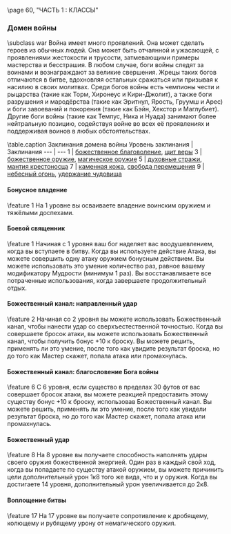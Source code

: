 \page 60, "ЧАСТЬ 1 : КЛАССЫ"

### Домен войны
\subclass war
Война имеет много проявлений. Она может сделать героев из обычных людей. Она может быть отчаянной и ужасающей, с проявлениями жестокости и трусости, затмевающими примеры мастерства и бесстрашия. В любом случае, боги войны следят за воинами и вознаграждают за великие свершения. Жрецы таких богов отличаются в битве, вдохновляя остальных сражаться или призывая к насилию в своих молитвах. Среди богов войны есть чемпионы чести и рыцарства (такие как Торм, Хиронеус и Кири-Джолит), а также боги разрушения и мародёрства (такие как Эритнул, Ярость, Груумш и Арес) и боги завоеваний и покорения (такие как Бэйн, Хекстор и Маглубиет). Другие боги войны (такие как Темпус, Ника и Нуада) занимают более нейтральную позицию, содействуя войне во всех её проявлениях и поддерживая воинов в любых обстоятельствах.

\table.caption Заклинания домена войны
Уровень заклинания | Заклинания
--- | ---
1 | [божественное благоволение](divine_favor), [щит веры](shield_of_faith)
3 | [божественное оружие](spiritual_weapon), [магическое оружие](magic_weapon)
5 | [духовные стражи](spirit_guardians), [мантия крестоносца](crusader’s_mantle)
7 | [каменная кожа](stoneskin), [свобода перемещения](freedom_of_movement)
9 | [небесный огонь](flame_strike), [удержание чудовища](hold_monster)

#### Бонусное владение
\feature 1
На 1 уровне вы осваиваете владение воинским оружием и тяжёлыми доспехами.

#### Боевой священник
\feature 1
Начиная с 1 уровня ваш бог наделяет вас воодушевлением, когда вы вступаете в битву. Когда вы используете действие Атака, вы можете совершить одну атаку оружием бонусным действием. Вы можете использовать это умение количество раз, равное вашему модификатору Мудрости (минимум 1 раз). Вы восстанавливаете все потраченные использования, когда завершаете продолжительный отдых.

#### Божественный канал: направленный удар
\feature 2
Начиная со 2 уровня вы можете использовать Божественный канал, чтобы нанести удар со сверхъестественной точностью. Когда вы совершаете бросок атаки, вы можете использовать Божественный канал, чтобы получить бонус +10 к броску. Вы можете решить, применять ли это умение, после того как увидите результат броска, но до того как Мастер скажет, попала атака или промахнулась.

#### Божественный канал: благословение Бога войны
\feature 6
С 6 уровня, если существо в пределах 30 футов от вас совершает бросок атаки, вы можете реакцией предоставить этому существу бонус +10 к броску, использовав Божественный канал. Вы можете решить, применять ли это умение, после того как увидели результат броска, но до того как Мастер скажет, попала атака или промахнулась.

#### Божественный удар
\feature 8
На 8 уровне вы получаете способность наполнять удары своего оружия божественной энергией. Один раз в каждый свой ход, когда вы попадаете по существу атакой оружием, вы можете причинить цели дополнительный урон 1к8 того же вида, что и у оружия. Когда вы достигаете 14 уровня, дополнительный урон увеличивается до 2к8.

#### Воплощение битвы
\feature 17
На 17 уровне вы получаете сопротивление к дробящему, колющему и рубящему урону от немагического оружия.
